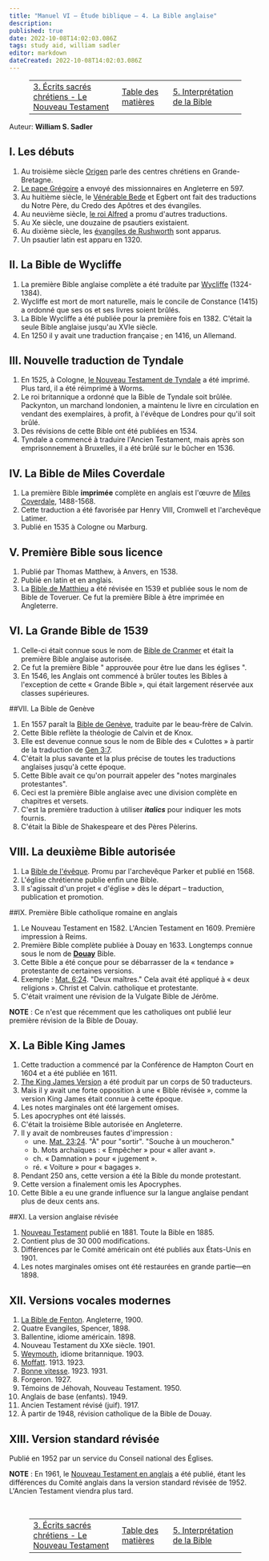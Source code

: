 ```yaml
---
title: "Manuel VI — Étude biblique — 4. La Bible anglaise"
description: 
published: true
date: 2022-10-08T14:02:03.086Z
tags: study aid, william sadler
editor: markdown
dateCreated: 2022-10-08T14:02:03.086Z
---
```


<figure class="table chapter-navigator">
	<table>
		<tbody>
		<tr>
			<td><a href="/fr/article/William_S_Sadler/Workbook_6_Bible_Study/History_1_3">3. Écrits sacrés chrétiens - Le Nouveau Testament</a></td>
			<td><a href="/fr/article/William_S_Sadler/Workbook_6_Bible_Study/Index">Table des matières</a></td>
			<td><a href="/fr/article/William_S_Sadler/Workbook_6_Bible_Study/History_1_5">5. Interprétation de la Bible</a></td>
		</tr>
		</tbody>
	</table>
</figure>

Auteur: **William S. Sadler**


## I. Les débuts

1. Au troisième siècle [Origen](https://en.wikipedia.org/wiki/Origen) parle des centres chrétiens en Grande-Bretagne.
2. [Le pape Grégoire](https://en.wikipedia.org/wiki/Pope_Gregory_I) a envoyé des missionnaires en Angleterre en 597.
3. Au huitième siècle, le [Vénérable Bede](https://en.wikipedia.org/wiki/Bede) et Egbert ont fait des traductions du Notre Père, du Credo des Apôtres et des évangiles.
4. Au neuvième siècle, [le roi Alfred](https://en.wikipedia.org/wiki/Alfred_the_Great) a promu d'autres traductions.
5. Au Xe siècle, une douzaine de psautiers existaient.
6. Au dixième siècle, les [évangiles de Rushworth](https://en.wikipedia.org/wiki/Old_English_Bible_translations) sont apparus.
7. Un psautier latin est apparu en 1320.

## II. La Bible de Wycliffe

1. La première Bible anglaise complète a été traduite par [Wycliffe](https://en.wikipedia.org/wiki/John_Wycliffe) (1324-1384).
2. Wycliffe est mort de mort naturelle, mais le concile de Constance (1415) a ordonné que ses os et ses livres soient brûlés.
3. La Bible Wycliffe a été publiée pour la première fois en 1382. C'était la seule Bible anglaise jusqu'au XVIe siècle.
4. En 1250 il y avait une traduction française ; en 1416, un Allemand.

## III. Nouvelle traduction de Tyndale

1. En 1525, à Cologne, [le Nouveau Testament de Tyndale](https://en.wikipedia.org/wiki/Tyndale_Bible) a été imprimé. Plus tard, il a été réimprimé à Worms.
2. Le roi britannique a ordonné que la Bible de Tyndale soit brûlée. Packynton, un marchand londonien, a maintenu le livre en circulation en vendant des exemplaires, à profit, à l'évêque de Londres pour qu'il soit brûlé.
3. Des révisions de cette Bible ont été publiées en 1534.
4. Tyndale a commencé à traduire l'Ancien Testament, mais après son emprisonnement à Bruxelles, il a été brûlé sur le bûcher en 1536.

## IV. La Bible de Miles Coverdale

1. La première Bible **imprimée** complète en anglais est l'œuvre de [Miles Coverdale](https://en.wikipedia.org/wiki/Myles_Coverdale), 1488-1568.
2. Cette traduction a été favorisée par Henry VIII, Cromwell et l'archevêque Latimer.
3. Publié en 1535 à Cologne ou Marburg.

## V. Première Bible sous licence

1. Publié par Thomas Matthew, à Anvers, en 1538.
2. Publié en latin et en anglais.
3. La [Bible de Matthieu](https://en.wikipedia.org/wiki/Matthew_Bible) a été révisée en 1539 et publiée sous le nom de Bible de Toveruer. Ce fut la première Bible à être imprimée en Angleterre.

## VI. La Grande Bible de 1539

1. Celle-ci était connue sous le nom de [Bible de Cranmer](https://en.wikipedia.org/wiki/Great_Bible) et était la première Bible anglaise autorisée.
2. Ce fut la première Bible " approuvée pour être lue dans les églises ".
3. En 1546, les Anglais ont commencé à brûler toutes les Bibles à l'exception de cette « Grande Bible », qui était largement réservée aux classes supérieures.

##VII. La Bible de Genève

1. En 1557 paraît la [Bible de Genève](https://en.wikipedia.org/wiki/Geneva_Bible), traduite par le beau-frère de Calvin.
2. Cette Bible reflète la théologie de Calvin et de Knox.
3. Elle est devenue connue sous le nom de Bible des « Culottes » à partir de la traduction de [Gen 3:7](/en/Bible/Genesis/3#v7).
4. C'était la plus savante et la plus précise de toutes les traductions anglaises jusqu'à cette époque.
5. Cette Bible avait ce qu'on pourrait appeler des "notes marginales protestantes".
6. Ceci est la première Bible anglaise avec une division complète en chapitres et versets.
7. C'est la première traduction à utiliser **_italics_** pour indiquer les mots fournis.
8. C'était la Bible de Shakespeare et des Pères Pèlerins.

## VIII. La deuxième Bible autorisée

1. La [Bible de l'évêque](https://en.wikipedia.org/wiki/Bishops%27_Bible). Promu par l'archevêque Parker et publié en 1568.
2. L'église chrétienne publie enfin une Bible.
3. Il s'agissait d'un projet « d'église » dès le départ – traduction, publication et promotion.

##IX. Première Bible catholique romaine en anglais

1. Le Nouveau Testament en 1582. L'Ancien Testament en 1609. Première impression à Reims.
2. Première Bible complète publiée à Douay en 1633. Longtemps connue sous le nom de **[Douay](https://en.wikipedia.org/wiki/Douay%E2%80%93Rheims_Bible)** Bible.
3. Cette Bible a été conçue pour se débarrasser de la « tendance » protestante de certaines versions.
4. Exemple : [Mat. 6:24](/fr/Bible/Matthieu/6#v24). "Deux maîtres." Cela avait été appliqué à « deux religions ». Christ et Calvin. catholique et protestante.
5. C'était vraiment une révision de la Vulgate Bible de Jérôme.

**NOTE** : Ce n'est que récemment que les catholiques ont publié leur première révision de la Bible de Douay.

## X. La Bible King James

1. Cette traduction a commencé par la Conférence de Hampton Court en 1604 et a été publiée en 1611.
2. [The King James Version](https://en.wikipedia.org/wiki/Authorized_King_James_Version) a été produit par un corps de 50 traducteurs.
3. Mais il y avait une forte opposition à une « Bible révisée », comme la version King James était connue à cette époque.
4. Les notes marginales ont été largement omises.
5. Les apocryphes ont été laissés.
6. C'était la troisième Bible autorisée en Angleterre.
7. Il y avait de nombreuses fautes d'impression :
	- une. [Mat. 23:24](/fr/Bible/Matthieu/23#v24). "À" pour "sortir". "Souche à un moucheron."
	- b. Mots archaïques : « Empêcher » pour « aller avant ».
	- ch. « Damnation » pour « jugement ».
	- ré. « Voiture » ​​pour « bagages ».
8. Pendant 250 ans, cette version a été la Bible du monde protestant.
9. Cette version a finalement omis les Apocryphes.
10. Cette Bible a eu une grande influence sur la langue anglaise pendant plus de deux cents ans.

##XI. La version anglaise révisée

1. [Nouveau Testament](http://www.bible-researcher.com/erv.html) publié en 1881. Toute la Bible en 1885.
2. Contient plus de 30 000 modifications.
3. Différences par le Comité américain ont été publiés aux États-Unis en 1901.
4. Les notes marginales omises ont été restaurées en grande partie—en 1898.

## XII. Versions vocales modernes

1. [La Bible de Fenton](https://en.wikipedia.org/wiki/Ferrar_Fenton_Bible). Angleterre, 1900.
2. Quatre Evangiles, Spencer, 1898.
3. Ballentine, idiome américain. 1898.
4. Nouveau Testament du XXe siècle. 1901.
5. [Weymouth](https://en.wikipedia.org/wiki/Weymouth_New_Testament), idiome britannique. 1903.
6. [Moffatt](https://en.wikipedia.org/wiki/James_Moffatt). 1913. 1923.
7. [Bonne vitesse](https://en.wikipedia.org/wiki/Edgar_J._Goodspeed). 1923. 1931.
8. Forgeron. 1927.
9. Témoins de Jéhovah, Nouveau Testament. 1950.
10. Anglais de base (enfants). 1949.
11. Ancien Testament révisé (juif). 1917.
12. À partir de 1948, révision catholique de la Bible de Douay.

## XIII. Version standard révisée

Publié en 1952 par un service du Conseil national des Églises.

**NOTE** : En 1961, le [Nouveau Testament en anglais](https://en.wikipedia.org/wiki/New_English_Bible) a été publié, étant les différences du Comité anglais dans la version standard révisée de 1952. L'Ancien Testament viendra plus tard.


<br>

<figure class="table chapter-navigator">
	<table>
		<tbody>
		<tr>
			<td><a href="/fr/article/William_S_Sadler/Workbook_6_Bible_Study/History_1_3">3. Écrits sacrés chrétiens - Le Nouveau Testament</a></td>
			<td><a href="/fr/article/William_S_Sadler/Workbook_6_Bible_Study/Index">Table des matières</a></td>
			<td><a href="/fr/article/William_S_Sadler/Workbook_6_Bible_Study/History_1_5">5. Interprétation de la Bible</a></td>
		</tr>
		</tbody>
	</table>
</figure>